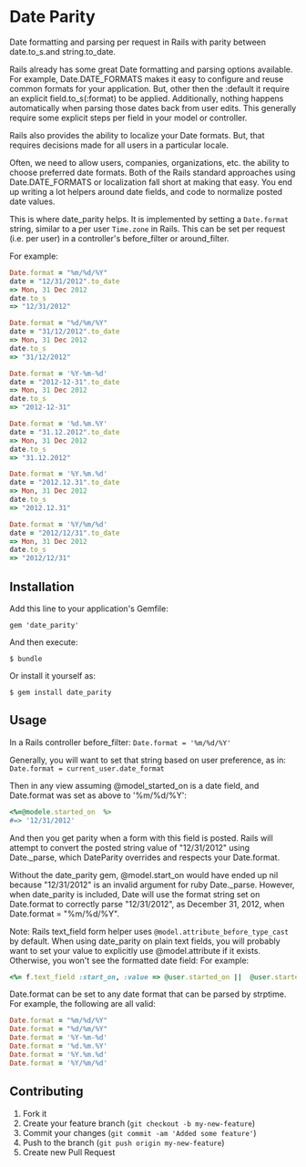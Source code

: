 # Date Parity

Date formatting and parsing per request in Rails with parity between date.to\_s.and string.to\_date.

Rails already has some great Date formatting and parsing options available. For example, Date.DATE\_FORMATS makes it easy to configure and reuse common formats for your application. But, other then the :default it require an explicit field.to\_s(:format) to be applied. Additionally, nothing happens automatically when parsing those dates back from user edits. This generally require some explicit steps per field in your model or controller. 

Rails also provides the ability to localize your Date formats. But, that requires decisions made for all users in a particular locale.

Often, we need to allow users, companies, organizations, etc. the ability to choose preferred date formats. Both of the Rails standard approaches using Date.DATE\_FORMATS or localization fall short at making that easy. You end up writing a lot helpers around date fields, and code to normalize posted date values. 
 
This is where date\_parity helps. It is implemented by setting a `Date.format` string, similar to a per user `Time.zone` in Rails. This can be set per request (i.e. per user) in a controller's before\_filter or around\_filter.

For example:
```ruby
Date.format = "%m/%d/%Y"
date = "12/31/2012".to_date
=> Mon, 31 Dec 2012
date.to_s
=> "12/31/2012"

Date.format = "%d/%m/%Y"
date = "31/12/2012".to_date
=> Mon, 31 Dec 2012
date.to_s
=> "31/12/2012"

Date.format = '%Y-%m-%d'
date = "2012-12-31".to_date
=> Mon, 31 Dec 2012
date.to_s
=> "2012-12-31"

Date.format = '%d.%m.%Y'
date = "31.12.2012".to_date
=> Mon, 31 Dec 2012
date.to_s
=> "31.12.2012"

Date.format = '%Y.%m.%d'
date = "2012.12.31".to_date
=> Mon, 31 Dec 2012
date.to_s
=> "2012.12.31"

Date.format = '%Y/%m/%d'
date = "2012/12/31".to_date
=> Mon, 31 Dec 2012
date.to_s
=> "2012/12/31"
```

## Installation

Add this line to your application's Gemfile:

    gem 'date_parity'

And then execute:

    $ bundle

Or install it yourself as:

    $ gem install date_parity

## Usage

In a Rails controller before\_filter:
```Date.format = '%m/%d/%Y'```

Generally, you will want to set that string based on user preference, as in:
```Date.format = current_user.date_format```

Then in any view assuming @model\_started\_on is a date field, and Date.format was set as above to '%m/%d/%Y':
```ruby
<%=@modele.started_on  %>
#=> '12/31/2012' 
```

And then you get parity when a form with this field is posted. Rails will attempt to convert the posted string value of "12/31/2012" using Date.\_parse, which DateParity overrides and respects your Date.format.  

Without the date\_parity gem, @model.start\_on would have ended up nil because "12/31/2012" is an invalid argument for ruby Date.\_parse. However, when date\_parity is included, Date will use the format string set on Date.format to correctly parse "12/31/2012", as December 31, 2012, when Date.format = "%m/%d/%Y". 

Note: Rails text\_field form helper uses ```@model.attribute_before_type_cast``` by default.  When using date\_parity on plain text fields, you will probably want to set your value to explicitly use @model.attribute if it exists. Otherwise, you won't see the formatted date field: For example:
```ruby 
<%= f.text_field :start_on, :value => @user.started_on ||  @user.started_on_before_type_cast %>
```

Date.format can be set to any date format that can be parsed by strptime. 
For example, the following are all valid:
```ruby
Date.format = "%m/%d/%Y"
Date.format = "%d/%m/%Y"
Date.format = '%Y-%m-%d'
Date.format = '%d.%m.%Y'
Date.format = '%Y.%m.%d'
Date.format = '%Y/%m/%d'
```

## Contributing

1. Fork it
2. Create your feature branch (`git checkout -b my-new-feature`)
3. Commit your changes (`git commit -am 'Added some feature'`)
4. Push to the branch (`git push origin my-new-feature`)
5. Create new Pull Request

